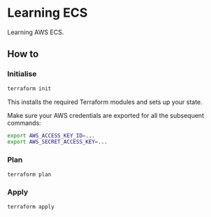 # Learning ECS

Learning AWS ECS.

## How to

### Initialise

```sh
terraform init
```

This installs the required Terraform modules and sets up your state.

Make sure your AWS credentials are exported for all the subsequent commands:

```sh
export AWS_ACCESS_KEY_ID=...
export AWS_SECRET_ACCESS_KEY=...
```

### Plan

```sh
terraform plan
```

### Apply

```sh
terraform apply
```
